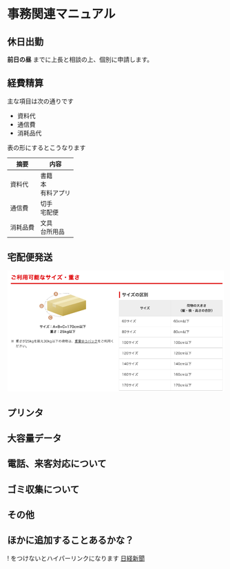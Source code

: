 # 事務関連マニュアル
## 休日出勤
**前日の昼**  までに上長と相談の上、個別に申請します。
## 経費精算
主な項目は次の通りです

- 資料代
- 通信費
- 消耗品代

表の形にするとこうなります

| 摘要 | 内容
| -- | --
| 資料代 | 書籍<br>本<br>有料アプリ
| 通信費 | 切手<br>宅配便
| 消耗品費 | 文具<br>台所用品

## 宅配便発送

![youpack](img/youpack.png)

## プリンタ
## 大容量データ
## 電話、来客対応について
## ゴミ収集について
## その他


## ほかに追加することあるかな？

! をつけないとハイパーリンクになります
[日経新聞](https://www.nikkei.com)


